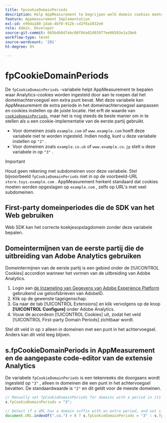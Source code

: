 ```yaml
---
title: fpcookieDomainPeriods
description: Help AppMeasurement te begrijpen welk domein cookies moeten worden opgeslagen als voor uw domein een punt in het achtervoegsel staat.
feature: Appmeasurement Implementation
exl-id: e994a188-1dab-4bf0-912b-cd2f6a1032e0
role: Admin, Developer
source-git-commit: 665bd68d7ebc08f0da02d93977ee0b583e1a28e6
workflow-type: tm+mt
source-wordcount: '281'
ht-degree: 0%

---
```


# fpCookieDomainPeriods

De `fpCookieDomainPeriods` -variabele helpt AppMeasurement te bepalen waar Analytics-cookies worden ingesteld door aan te roepen dat het domeinachtervoegsel een extra punt bevat. Met deze variabele kan AppMeasurement de extra periode in het domeinachtervoegsel aanpassen en cookies instellen op de juiste locatie. Het erft de waarde van [`cookieDomainPeriods`](cookiedomainperiods.md), maar het is nog steeds de beste manier om in te stellen als u een cookie-implementatie van de eerste partij gebruikt.

* Voor domeinen zoals `example.com` of `www.example.com` hoeft deze variabele niet te worden ingesteld. Indien nodig, kunt u deze variabele instellen op `"2"` .
* Voor domeinen zoals `example.co.uk` of `www.example.co.jp` stelt u deze variabele in op `"3"` .

>[!IMPORTANT]
>
>Houd geen rekening met subdomeinen voor deze variabele. Stel bijvoorbeeld `fpCookieDomainPeriods` niet in op de voorbeeld-URL `store.toys.example.com` . AppMeasurement herkent standaard dat cookies moeten worden opgeslagen op `example.com` , zelfs op URL&#39;s met veel subdomeinen.

## First-party domeinperiodes die de SDK van het Web gebruiken

Web SDK kan het correcte koekjesopslagdomein zonder deze variabele bepalen.

## Domeintermijnen van de eerste partij die de uitbreiding van Adobe Analytics gebruiken

Domeintermijnen van de eerste partij is een gebied onder de [!UICONTROL Cookies] accordion wanneer het vormen van de uitbreiding van Adobe Analytics.

1. Login aan [ de Inzameling van Gegevens van Adobe Experience Platform ](https://experience.adobe.com/data-collection) gebruikend uw geloofsbrieven van AdobeID.
2. Klik op de gewenste tageigenschap.
3. Ga naar de tab [!UICONTROL Extensions] en klik vervolgens op de knop **[!UICONTROL Configure]** onder Adobe Analytics.
4. Vouw de accordeon [!UICONTROL Cookies] uit, zodat het veld [!UICONTROL First-party Domain Periods] zichtbaar wordt.

Stel dit veld in op `3` alleen in domeinen met een punt in het achtervoegsel. Anders kan dit veld leeg blijven.

## s.fpCookieDomainPeriods in AppMeasurement en de aangepaste code-editor van de extensie Analytics

De variabele `fpCookieDomainPeriods` is een tekenreeks die doorgaans wordt ingesteld op `"3"` , alleen in domeinen die een punt in het achtervoegsel bevatten. De standaardwaarde is `"2"` en dit geldt voor de meeste domeinen.

```js
// Manually set fpCookieDomainPeriods for domains with a period in its suffix, such as www.example.co.uk
s.fpCookieDomainPeriods = "3";

// Detect if a URL has a domain suffix with an extra period, and set s.fpCookieDomainPeriods automatically
document.URL.indexOf(".co.") > 0 ? s.fpCookieDomainPeriods = "3" : s.fpCookieDomainPeriods = "2";
```
